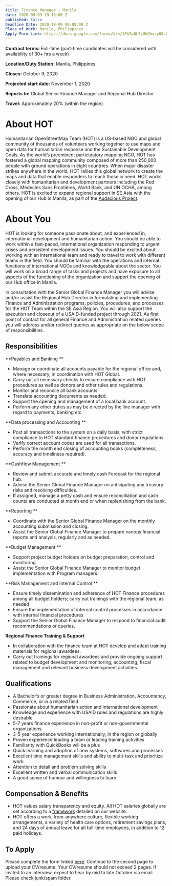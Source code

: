 ```yaml
---
title: Finance Manager - Manila
date: 2020-09-09 19:16:00 Z
published: false
Deadline Date: 2020-10-09 00:00:00 Z
Place of Work: Manila, Philippines
Apply Form Link: https://docs.google.com/forms/d/e/1FAIpQLScUkQhxry08c0ZcPZXXWAumCOXtnuuJQZMW6CjfUHACm7Q0oA/viewform?usp=sf_link
---
```


**Contract terms:** Full-time (part-time candidates will be considered with availability of 30+ hrs a week)

**Location/Duty Station:** Manila, Philippines

**Closes:** October 9, 2020 

**Projected start date:** November 1, 2020
 
**Reports to:** Global Senior Finance Manager and Regional Hub Director

**Travel:** Approximately 20% (within the region)

# About HOT
Humanitarian OpenStreetMap Team (HOT) is a US-based NGO and global community of thousands of volunteers working together to use maps and open data for humanitarian response and the Sustainable Development Goals. As the world’s preeminent participatory mapping NGO, HOT has fostered a global mapping community composed of more than 250,000 people with ground operations in eight countries. When major disaster strikes anywhere in the world, HOT rallies this global network to create the maps and data that enable responders to reach those in need. HOT works closely with humanitarian and development partners including the Red Cross, Médecins Sans Frontières, World Bank, and UN OCHA, among others. HOT is excited to expand regional support in SE Asia with the opening of our Hub in Manila, as part of the [Audacious Project](https://audaciousproject.org/ideas/2020/humanitarian-openstreetmap-team). 

# About You
HOT is looking for someone passionate about, and experienced in, international development and humanitarian action. You should be able to work within a fast-paced, international organization responding to urgent crises and persistent development issues. You should be excited about working with an international team and ready to travel to work with different teams in the field. You should be familiar with the operations and internal functions of international NGOs and knowledgeable about the sector. You will work on a broad range of tasks and projects and have exposure to all aspects of the functioning of the organization and support the opening of our Hub office in Manila. 

In consultation with the Senior Global Finance Manager you will advise and/or assist the Regional Hub Director in formulating and implementing Finance and Administration programs, policies, procedures, and processes for the HOT Team within the SE Asia Region. You will also support the execution and closeout of a USAID-funded project through 2021. As first point of contact for all general Finance and Administration related queries you will address and/or redirect queries as appropriate on the below scope of responsibilities. 

## Responsibilities

**Payables and Banking **
* Manage or coordinate all accounts payable for the regional office and, where necessary, in coordination with HOT Global. 
* Carry out all necessary checks to ensure compliance with HOT procedures as well as donors and other rules and regulations.  
* Monitor and reconcile all bank accounts.
* Translate accounting documents as needed.
* Support the opening and management of a local bank account. 
* Perform any other duties as may be directed by the line manager with regard to payments, banking etc. 
 
**Data processing and Accounting **
* Post all transactions to the system on a daily basis, with strict compliance to HOT standard finance procedures and donor regulations
* Verify correct account codes are used for all transactions.  
* Perform the month end closing of accounting books (completeness, accuracy and timeliness required).  
 
**Cashflow Management **
* Review and submit accurate and timely cash Forecast for the regional hub. 
* Advise the Senior Global Finance Manager on anticipating any treasury risks and resolving difficulties.
* If assigned, manage a petty cash and ensure reconciliation and cash counts are conducted at month end or when replenishing from the bank. 
 
**Reporting **
* Coordinate with the Senior Global Finance Manager on the monthly accounting submission and closing.
* Assist the Senior Global Finance Manager to prepare various financial reports and analysis, regularly and as needed. 
 
**Budget Management **
* Support project budget holders on budget preparation, control and monitoring.
* Assist the Senior Global Finance Manager to monitor budget implementation with Program managers. 
 
**Risk Management and Internal Control **
* Ensure timely dissemination and adherence of HOT Finance procedures among all budget holders; carry out trainings with the regional team, as needed
* Ensure the implementation of internal control processes in accordance with internal financial procedures
* Support the Senior Global Finance Manager to respond to financial audit recommendations or queries. 

**Regional Finance Training & Support**
* In collaboration with the finance team at HOT develop and adapt training materials for regional awardees. 
* Carry out trainings for regional awardees and provide ongoing support related to budget development and monitoring, accounting, fiscal management and relevant business development activities. 
 
## Qualifications 
* A Bachelor’s or greater degree in Business Administration, Accountancy, Commerce, or in a related field 
* Passionate about humanitarian action and international development 
* Knowledge and experience with USAID rules and regulations are highly desirable
* 5-7 years finance experience in non-profit or non-governmental organizations 
* 3-5 year experience working internationally, in the region or globally
* Proven experience leading a team or leading training activities
* Familiarity with QuickBooks will be a plus
* Quick learning and adoption of new systems, softwares and processes
* Excellent time management skills and ability to multi-task and prioritize work
* Attention to detail and problem solving skills
* Excellent written and verbal communication skills
* A good sense of humour and willingness to learn

## Compensation & Benefits
* HOT values salary transparency and equity. All HOT salaries globally are set according to a [framework](https://www.hotosm.org/salaries) detailed on our website.
* HOT offers a work-from-anywhere culture, flexible working arrangements, a variety of health care options, retirement savings plans, and 24 days of annual leave for all full-time employees, in addition to 12 paid holidays. 

## To Apply
Please complete the form linked [here](https://docs.google.com/forms/d/e/1FAIpQLScUkQhxry08c0ZcPZXXWAumCOXtnuuJQZMW6CjfUHACm7Q0oA/viewform?usp=sf_link). Continue to the second page to upload your CV/resume. Your CV/resume should not exceed 2 pages. If invited to an interview, expect to hear by mid to late October via email. Please check junk/spam folder.